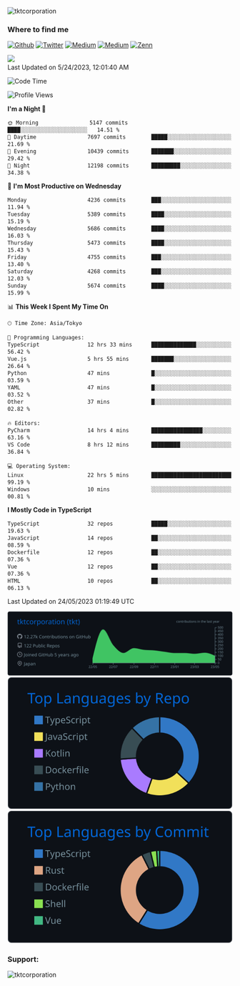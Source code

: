 <p align="left"> <img src="https://komarev.com/ghpvc/?username=tktcorporation&label=Profile%20views&color=0e75b6&style=flat" alt="tktcorporation" /> </p>

<h3>Where to find me</h3>
<p>
<a href="https://github.com/tktcorporation" target="_blank"><img alt="Github" src="https://img.shields.io/badge/GitHub-%2312100E.svg?&style=for-the-badge&logo=Github&logoColor=white" /></a>
<a href="https://twitter.com/tktcorporation" target="_blank"><img alt="Twitter" src="https://img.shields.io/badge/twitter-%231DA1F2.svg?&style=for-the-badge&logo=twitter&logoColor=white" /></a>
<a href="https://www.linkedin.com/in/tktcorporation" target="_blank"><img alt="Medium" src="https://img.shields.io/badge/linkdin-0a66c2.svg?&style=for-the-badge&logo=linkedin&logoColor=white" /></a>
<a href="https://qiita.com/tktcorporation" target="_blank"><img alt="Medium" src="https://img.shields.io/badge/qiita-55C500.svg?&style=for-the-badge&logo=qiita&logoColor=white" /></a>
<a href="https://zenn.dev/tktcorporation" target="_blank"><img alt="Zenn" src="https://img.shields.io/badge/Zenn-3EA8FF.svg?&style=for-the-badge&logo=Zenn&logoColor=white" /></a>
</p>

<!--START_SECTION:lapras-card-->
<a href="https://lapras.com/public/tktcorporation" target="_blank" rel="noopener noreferrer"><img src="https://lapras-card-generator.vercel.app/api/svg?e=3.89&b=3.48&i=3.58&b1=%23232323&b2=%236d6d6d&i1=%23212121&i2=%23818181&l=en" width="300" ></a>  
Last Updated on 5/24/2023, 12:01:40 AM
<!--END_SECTION:lapras-card-->
  
<!--START_SECTION:waka-->
![Code Time](http://img.shields.io/badge/Code%20Time-981%20hrs%2053%20mins-blue)

![Profile Views](http://img.shields.io/badge/Profile%20Views-0-blue)

**I'm a Night 🦉** 

```text
🌞 Morning                5147 commits        ████░░░░░░░░░░░░░░░░░░░░░   14.51 % 
🌆 Daytime                7697 commits        █████░░░░░░░░░░░░░░░░░░░░   21.69 % 
🌃 Evening                10439 commits       ███████░░░░░░░░░░░░░░░░░░   29.42 % 
🌙 Night                  12198 commits       █████████░░░░░░░░░░░░░░░░   34.38 % 
```
📅 **I'm Most Productive on Wednesday** 

```text
Monday                   4236 commits        ███░░░░░░░░░░░░░░░░░░░░░░   11.94 % 
Tuesday                  5389 commits        ████░░░░░░░░░░░░░░░░░░░░░   15.19 % 
Wednesday                5686 commits        ████░░░░░░░░░░░░░░░░░░░░░   16.03 % 
Thursday                 5473 commits        ████░░░░░░░░░░░░░░░░░░░░░   15.43 % 
Friday                   4755 commits        ███░░░░░░░░░░░░░░░░░░░░░░   13.40 % 
Saturday                 4268 commits        ███░░░░░░░░░░░░░░░░░░░░░░   12.03 % 
Sunday                   5674 commits        ████░░░░░░░░░░░░░░░░░░░░░   15.99 % 
```


📊 **This Week I Spent My Time On** 

```text
🕑︎ Time Zone: Asia/Tokyo

💬 Programming Languages: 
TypeScript               12 hrs 33 mins      ██████████████░░░░░░░░░░░   56.42 % 
Vue.js                   5 hrs 55 mins       ███████░░░░░░░░░░░░░░░░░░   26.64 % 
Python                   47 mins             █░░░░░░░░░░░░░░░░░░░░░░░░   03.59 % 
YAML                     47 mins             █░░░░░░░░░░░░░░░░░░░░░░░░   03.52 % 
Other                    37 mins             █░░░░░░░░░░░░░░░░░░░░░░░░   02.82 % 

🔥 Editors: 
PyCharm                  14 hrs 4 mins       ████████████████░░░░░░░░░   63.16 % 
VS Code                  8 hrs 12 mins       █████████░░░░░░░░░░░░░░░░   36.84 % 

💻 Operating System: 
Linux                    22 hrs 5 mins       █████████████████████████   99.19 % 
Windows                  10 mins             ░░░░░░░░░░░░░░░░░░░░░░░░░   00.81 % 
```

**I Mostly Code in TypeScript** 

```text
TypeScript               32 repos            █████░░░░░░░░░░░░░░░░░░░░   19.63 % 
JavaScript               14 repos            ██░░░░░░░░░░░░░░░░░░░░░░░   08.59 % 
Dockerfile               12 repos            ██░░░░░░░░░░░░░░░░░░░░░░░   07.36 % 
Vue                      12 repos            ██░░░░░░░░░░░░░░░░░░░░░░░   07.36 % 
HTML                     10 repos            ██░░░░░░░░░░░░░░░░░░░░░░░   06.13 % 
```




 Last Updated on 24/05/2023 01:19:49 UTC
<!--END_SECTION:waka-->

[![](https://raw.githubusercontent.com/tktcorporation/tktcorporation/master/profile-summary-card-output/github_dark/0-profile-details.svg)](https://github.com/vn7n24fzkq/github-profile-summary-cards)
[![](https://raw.githubusercontent.com/tktcorporation/tktcorporation/master/profile-summary-card-output/github_dark/1-repos-per-language.svg)](https://github.com/vn7n24fzkq/github-profile-summary-cards) [![](https://raw.githubusercontent.com/tktcorporation/tktcorporation/master/profile-summary-card-output/github_dark/2-most-commit-language.svg)](https://github.com/vn7n24fzkq/github-profile-summary-cards)

<h3 align="left">Support:</h3>
<p><a href="https://www.buymeacoffee.com/tktcorporation"> <img align="left" src="https://cdn.buymeacoffee.com/buttons/v2/default-yellow.png" height="50" width="210" alt="tktcorporation" /></a></p><br><br>
